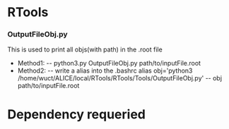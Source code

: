 # RTools


### OutputFileObj.py
This is used to print all objs(with path) in the .root file
- Method1:
    -- python3.py OutputFileObj.py path/to/inputFile.root
- Method2:
    -- write a alias into the .bashrc 
        alias obj='python3 /home/wuct/ALICE/local/RTools/RTools/Tools/OutputFileObj.py'
    -- obj path/to/inputFile.root


# **Dependency requeried**
